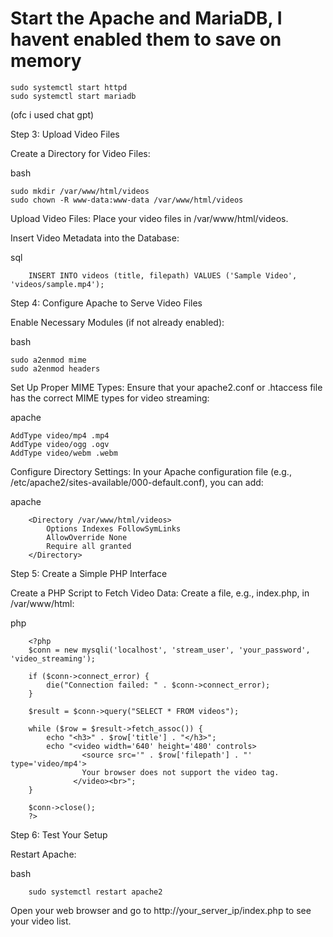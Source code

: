 # Start the Apache and MariaDB, I havent enabled them to save on memory
```
sudo systemctl start httpd
sudo systemctl start mariadb
```


(ofc i used chat gpt)

Step 3: Upload Video Files

Create a Directory for Video Files:

bash
```
sudo mkdir /var/www/html/videos
sudo chown -R www-data:www-data /var/www/html/videos
```
Upload Video Files: Place your video files in /var/www/html/videos.

Insert Video Metadata into the Database:

sql
```
    INSERT INTO videos (title, filepath) VALUES ('Sample Video', 'videos/sample.mp4');
```
Step 4: Configure Apache to Serve Video Files

Enable Necessary Modules (if not already enabled):

bash
```
sudo a2enmod mime
sudo a2enmod headers
```
Set Up Proper MIME Types: Ensure that your apache2.conf or .htaccess file has the correct MIME types for video streaming:

apache
```
AddType video/mp4 .mp4
AddType video/ogg .ogv
AddType video/webm .webm
```
Configure Directory Settings: In your Apache configuration file (e.g., /etc/apache2/sites-available/000-default.conf), you can add:

apache
```
    <Directory /var/www/html/videos>
        Options Indexes FollowSymLinks
        AllowOverride None
        Require all granted
    </Directory>
```
Step 5: Create a Simple PHP Interface

Create a PHP Script to Fetch Video Data: Create a file, e.g., index.php, in /var/www/html:

php
```
    <?php
    $conn = new mysqli('localhost', 'stream_user', 'your_password', 'video_streaming');

    if ($conn->connect_error) {
        die("Connection failed: " . $conn->connect_error);
    }

    $result = $conn->query("SELECT * FROM videos");

    while ($row = $result->fetch_assoc()) {
        echo "<h3>" . $row['title'] . "</h3>";
        echo "<video width='640' height='480' controls>
                <source src='" . $row['filepath'] . "' type='video/mp4'>
                Your browser does not support the video tag.
              </video><br>";
    }

    $conn->close();
    ?>
```
Step 6: Test Your Setup

Restart Apache:

bash
```
    sudo systemctl restart apache2
```
Open your web browser and go to http://your_server_ip/index.php to see your video list.

